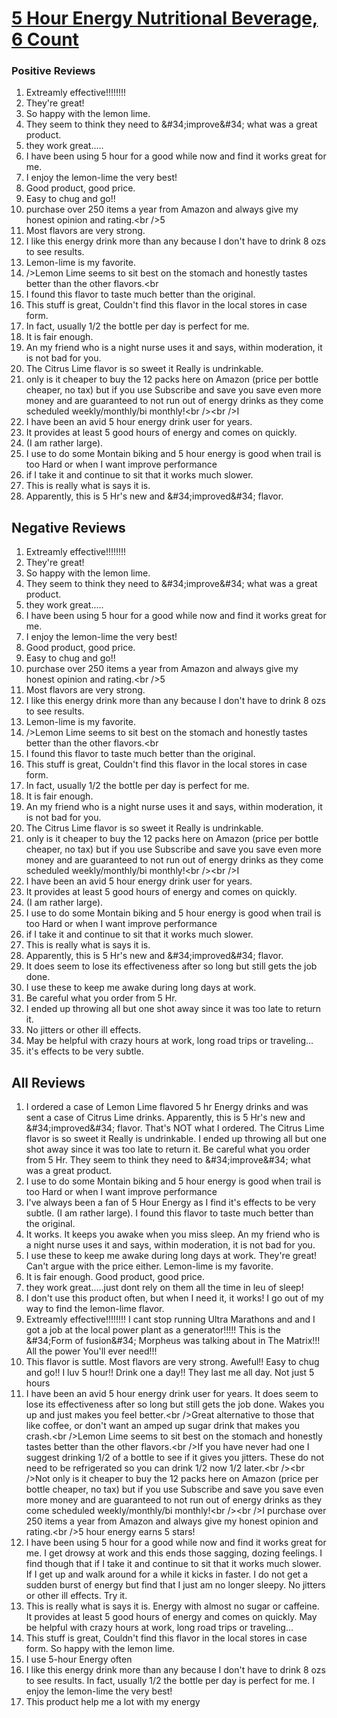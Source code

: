 # [5 Hour Energy Nutritional Beverage, 6 Count](https://products.checkmycream.com/products/5-Hour-Energy-Nutritional-Beverage-6-Count.html)

### Positive Reviews

<ol>
      <li>Extreamly effective!!!!!!!!</li>
      <li>They&#x27;re great!  </li>
      <li>So happy with the lemon lime.</li>
      <li>They seem to think they need to &amp;#34;improve&amp;#34; what was a great product.</li>
      <li>they work great.....</li>
      <li>I have been using 5 hour for a good while now and find it works great for me.  </li>
      <li>I enjoy the lemon-lime the very best!</li>
      <li>Good product, good price.</li>
      <li>Easy to chug and go!!</li>
      <li>purchase over 250 items a year from Amazon and always give my honest opinion and rating.&lt;br /&gt;5</li>
      <li>Most flavors are very strong.</li>
      <li>I like this energy drink more than any because I don&#x27;t have to drink 8 ozs to see results.  </li>
      <li>Lemon-lime is my favorite.</li>
      <li>/&gt;Lemon Lime seems to sit best on the stomach and honestly tastes better than the other flavors.&lt;br</li>
      <li>I found this flavor to taste much better than the original.</li>
      <li>This stuff is great, Couldn&#x27;t find this flavor in the local stores in case form.</li>
      <li>In fact, usually 1/2 the bottle per day is perfect for me.  </li>
      <li>It is fair enough.</li>
      <li>An my friend who is a night nurse uses it and says, within moderation, it is not bad for you.</li>
      <li>The Citrus Lime flavor is so sweet it Really is undrinkable.</li>
      <li>only is it cheaper to buy the 12 packs here on Amazon (price per bottle cheaper, no tax) but if you use Subscribe and save you save even more money and are guaranteed to not run out of energy drinks as they come scheduled weekly/monthly/bi monthly!&lt;br /&gt;&lt;br /&gt;I</li>
      <li>I have been an avid 5 hour energy drink user for years.</li>
      <li>It provides at least 5 good hours of energy and comes on quickly.  </li>
      <li>(I am rather large).  </li>
      <li>I use to do some Montain biking and 5 hour energy is good when trail is too Hard or when I want improve performance</li>
      <li>if I take it and continue to sit that it works much slower.  </li>
      <li>This is really what is says it is.  </li>
      <li>Apparently, this is 5 Hr&#x27;s new and &amp;#34;improved&amp;#34; flavor.</li>
</ol>


<h2>Negative Reviews</h2>
<ol>
<li> Extreamly effective!!!!!!!!</li>
<li> They&#x27;re great!  </li>
<li> So happy with the lemon lime.</li>
<li> They seem to think they need to &amp;#34;improve&amp;#34; what was a great product.</li>
<li> they work great.....</li>
<li> I have been using 5 hour for a good while now and find it works great for me.  </li>
<li> I enjoy the lemon-lime the very best!</li>
<li> Good product, good price.</li>
<li> Easy to chug and go!!</li>
<li> purchase over 250 items a year from Amazon and always give my honest opinion and rating.&lt;br /&gt;5</li>
<li> Most flavors are very strong.</li>
<li> I like this energy drink more than any because I don&#x27;t have to drink 8 ozs to see results.  </li>
<li> Lemon-lime is my favorite.</li>
<li> /&gt;Lemon Lime seems to sit best on the stomach and honestly tastes better than the other flavors.&lt;br</li>
<li> I found this flavor to taste much better than the original.</li>
<li> This stuff is great, Couldn&#x27;t find this flavor in the local stores in case form.</li>
<li> In fact, usually 1/2 the bottle per day is perfect for me.  </li>
<li> It is fair enough.</li>
<li> An my friend who is a night nurse uses it and says, within moderation, it is not bad for you.</li>
<li> The Citrus Lime flavor is so sweet it Really is undrinkable.</li>
<li> only is it cheaper to buy the 12 packs here on Amazon (price per bottle cheaper, no tax) but if you use Subscribe and save you save even more money and are guaranteed to not run out of energy drinks as they come scheduled weekly/monthly/bi monthly!&lt;br /&gt;&lt;br /&gt;I</li>
<li> I have been an avid 5 hour energy drink user for years.</li>
<li> It provides at least 5 good hours of energy and comes on quickly.  </li>
<li> (I am rather large).  </li>
<li> I use to do some Montain biking and 5 hour energy is good when trail is too Hard or when I want improve performance</li>
<li> if I take it and continue to sit that it works much slower.  </li>
<li> This is really what is says it is.  </li>
<li> Apparently, this is 5 Hr&#x27;s new and &amp;#34;improved&amp;#34; flavor.</li>
<li> It does seem to lose its effectiveness after so long but still gets the job done.</li>
<li> I use these to keep me awake during long days at work.  </li>
<li> Be careful what you order from 5 Hr.</li>
<li> I ended up throwing all but one shot away since it was too late to return it.</li>
<li> No jitters or other ill effects.  </li>
<li> May be helpful with crazy hours at work, long road trips or traveling...</li>
<li> it&#x27;s effects to be very subtle.</li>
</ol>

<h2>All Reviews</h2>

<ol>
    <li> I ordered a case of Lemon Lime flavored 5 hr Energy drinks and was sent a case of Citrus Lime drinks. Apparently, this is 5 Hr&#x27;s new and &amp;#34;improved&amp;#34; flavor. That&#x27;s NOT what I ordered. The Citrus Lime flavor is so sweet it Really is undrinkable. I ended up throwing all but one shot away since it was too late to return it. Be careful what you order from 5 Hr. They seem to think they need to &amp;#34;improve&amp;#34; what was a great product.</li>
    <li> I use to do some Montain biking and 5 hour energy is good when trail is too Hard or when I want improve performance</li>
    <li> I&#x27;ve always been a fan of 5 Hour Energy as I find it&#x27;s effects to be very subtle. (I am rather large).  I found this flavor to taste much better than the original.</li>
    <li> It works. It keeps you awake when you miss sleep. An my friend who is a night nurse uses it and says, within moderation, it is not bad for you.</li>
    <li> I use these to keep me awake during long days at work.  They&#x27;re great!  Can&#x27;t argue with the price either.  Lemon-lime is my favorite.</li>
    <li> It is fair enough. Good product, good price.</li>
    <li> they work great.....just dont rely on them all the time in leu of sleep!</li>
    <li> I don&#x27;t use this product often, but when I need it, it works!  I go out of my way to find the lemon-lime flavor.</li>
    <li> Extreamly effective!!!!!!!! I cant stop running Ultra Marathons and and I got a job at the local power plant as a generator!!!!! This is the &amp;#34;Form of fusion&amp;#34; Morpheus was talking about in The Matrix!!! All the power You&#x27;ll ever need!!!</li>
    <li> This flavor is suttle. Most flavors are very strong. Aweful!! Easy to chug and go!! I luv 5 hour!! Drink one a day!! They last me all day. Not just 5 hours</li>
    <li> I have been an avid 5 hour energy drink user for years. It does seem to lose its effectiveness after so long but still gets the job done. Wakes you up and just makes you feel better.&lt;br /&gt;Great alternative to those that like coffee, or don&#x27;t want an amped up sugar drink that makes you crash.&lt;br /&gt;Lemon Lime seems to sit best on the stomach and honestly tastes better than the other flavors.&lt;br /&gt;If you have never had one I suggest drinking 1/2 of a bottle to see if it gives you jitters. These do not need to be refrigerated so you can drink 1/2 now 1/2 later.&lt;br /&gt;&lt;br /&gt;Not only is it cheaper to buy the 12 packs here on Amazon (price per bottle cheaper, no tax) but if you use Subscribe and save you save even more money and are guaranteed to not run out of energy drinks as they come scheduled weekly/monthly/bi monthly!&lt;br /&gt;&lt;br /&gt;I purchase over 250 items a year from Amazon and always give my honest opinion and rating.&lt;br /&gt;5 hour energy earns 5 stars!</li>
    <li> I have been using 5 hour for a good while now and find it works great for me.  I get drowsy at work and this ends those sagging, dozing feelings.  I find though that if I take it and continue to sit that it works much slower.  If I get up and walk around for a while it kicks in faster.  I do not get a sudden burst of energy but find that I just am no longer sleepy.  No jitters or other ill effects.  Try it.</li>
    <li> This is really what is says it is.  Energy with almost no sugar or caffeine.  It provides at least 5 good hours of energy and comes on quickly.  May be helpful with crazy hours at work, long road trips or traveling...</li>
    <li> This stuff is great, Couldn&#x27;t find this flavor in the local stores in case form. So happy with the lemon lime.</li>
    <li> I use 5-hour Energy often</li>
    <li> I like this energy drink more than any because I don&#x27;t have to drink 8 ozs to see results.  In fact, usually 1/2 the bottle per day is perfect for me.  I enjoy the lemon-lime the very best!</li>
    <li> This product help me a lot with my energy</li>
</ol>




